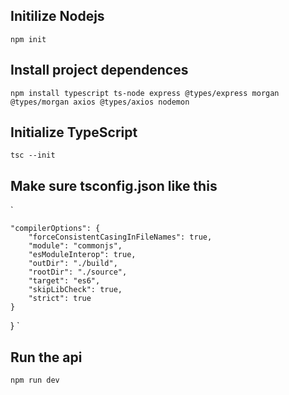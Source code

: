 
## Initilize Nodejs

`npm init`

## Install project dependences

`npm install typescript ts-node express @types/express morgan @types/morgan axios @types/axios nodemon`

## Initialize TypeScript

`tsc --init`

## Make sure tsconfig.json like this

`

    "compilerOptions": {
        "forceConsistentCasingInFileNames": true,
        "module": "commonjs",
        "esModuleInterop": true,
        "outDir": "./build",
        "rootDir": "./source",
        "target": "es6",
        "skipLibCheck": true,
        "strict": true
    }
}
`

## Run the api

`npm run dev`